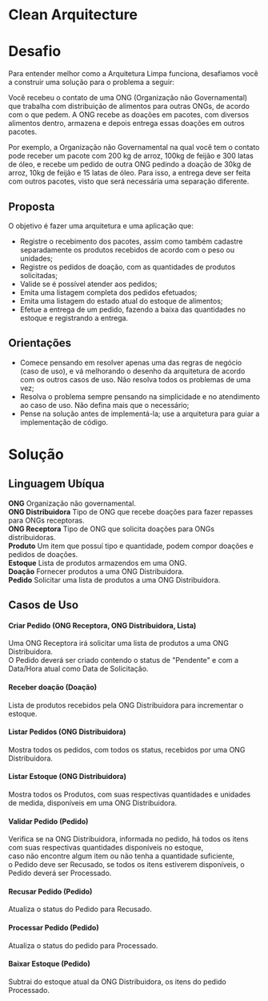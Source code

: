 # Clean Arquitecture

# Desafio

Para entender melhor como a Arquitetura Limpa funciona, desafiamos você a construir uma solução para o problema a seguir:

Você recebeu o contato de uma ONG (Organização não Governamental) que trabalha com distribuição de alimentos para outras ONGs, de acordo com o que pedem. A ONG recebe as doações em pacotes, com diversos alimentos dentro, armazena e depois entrega essas doações em outros pacotes.

Por exemplo, a Organização não Governamental na qual você tem o contato pode receber um pacote com 200 kg de arroz, 100kg de feijão e 300 latas de óleo, e recebe um pedido de outra ONG pedindo a doação de 30kg de arroz, 10kg de feijão e 15 latas de óleo. Para isso, a entrega deve ser feita com outros pacotes, visto que será necessária uma separação diferente.

## Proposta

O objetivo é fazer uma arquitetura e uma aplicação que:

- Registre o recebimento dos pacotes, assim como também cadastre separadamente os produtos recebidos de acordo com o peso ou unidades;
- Registre os pedidos de doação, com as quantidades de produtos solicitadas;
- Valide se é possível atender aos pedidos;
- Emita uma listagem completa dos pedidos efetuados;
- Emita uma listagem do estado atual do estoque de alimentos;
- Efetue a entrega de um pedido, fazendo a baixa das quantidades no estoque e registrando a entrega.

## Orientações

- Comece pensando em resolver apenas uma das regras de negócio (caso de uso), e vá melhorando o desenho da arquitetura de acordo com os outros casos de uso. Não resolva todos os problemas de uma vez;
- Resolva o problema sempre pensando na simplicidade e no atendimento ao caso de uso. Não defina mais que o necessário;
- Pense na solução antes de implementá-la; use a arquitetura para guiar a implementação de código.


# Solução

## Linguagem Ubíqua

**ONG** Organização não governamental.  
**ONG Distribuidora** Tipo de ONG que recebe doações para fazer repasses para ONGs receptoras.   
**ONG Receptora** Tipo de ONG que solicita doações para ONGs distribuidoras.   
**Produto** Um item que possuí tipo e quantidade, podem compor doações e pedidos de doações.   
**Estoque** Lista de produtos armazendos em uma ONG.    
**Doação** Fornecer produtos a uma ONG Distribuidora.   
**Pedido** Solicitar uma lista de produtos a uma ONG Distribuidora.  


## Casos de Uso

#### Criar Pedido (ONG Receptora, ONG Distribuidora, Lista<Produtos>)
Uma ONG Receptora irá solicitar uma lista de produtos a uma ONG Distribuidora.  
O Pedido deverá ser criado contendo o status de "Pendente" e com a Data/Hora atual como Data de Solicitação.

#### Receber doação (Doação)
Lista de produtos recebidos pela ONG Distribuidora para incrementar o estoque. 

#### Listar Pedidos (ONG Distribuidora)
Mostra todos os pedidos, com todos os status, recebidos por uma ONG Distribuidora. 

#### Listar Estoque (ONG Distribuidora)
Mostra todos os Produtos, com suas respectivas quantidades e unidades de medida, disponíveis em uma ONG Distribuidora. 

#### Validar Pedido (Pedido)
Verifica se na ONG Distribuidora, informada no pedido, 
há todos os itens com suas respectivas quantidades disponíveis no estoque,  
caso não encontre algum item ou não tenha a quantidade suficiente,  
o Pedido deve ser Recusado, se todos os itens estiverem disponíveis, o Pedido deverá ser Processado. 

#### Recusar Pedido (Pedido)
Atualiza o status do Pedido para Recusado. 

#### Processar Pedido (Pedido)
Atualiza o status do pedido para Processado. 

#### Baixar Estoque (Pedido)
Subtrai do estoque atual da ONG Distribuidora, os itens do pedido Processado. 
